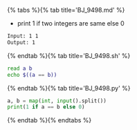 {% tabs %}{% tab title='BJ_9498.md' %}

* print 1 if two integers are same else 0

```txt
Input: 1 1
Output: 1
```

{% endtab %}{% tab title='BJ_9498.sh' %}

```sh
read a b
echo $((a == b))
```

{% endtab %}{% tab title='BJ_9498.py' %}

```py
a, b = map(int, input().split())
print(1 if a == b else 0)
```

{% endtab %}{% endtabs %}

